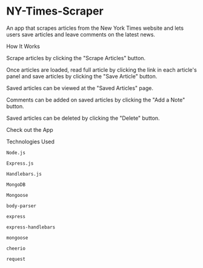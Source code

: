 # NY-Times-Scraper


An app that scrapes articles from the New York Times website and lets users save articles and leave comments on the latest news.


How It Works

  Scrape articles by clicking the "Scrape Articles" button.
  
  Once articles are loaded, read full article by clicking the link in each article's panel and save articles by clicking the "Save Article"   button.
  
  Saved articles can be viewed at the "Saved Articles" page.
  
  Comments can be added on saved articles by clicking the "Add a Note" button.
  
  Saved articles can be deleted by clicking the "Delete" button.
  
  Check out the App

Technologies Used

    Node.js
    
    Express.js
    
    Handlebars.js
    
    MongoDB
    
    Mongoose
    
    body-parser
    
    express
    
    express-handlebars
    
    mongoose
    
    cheerio
    
    request
